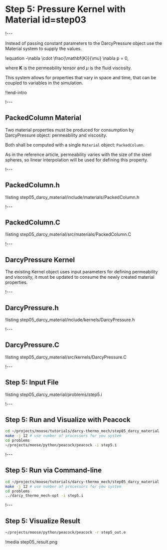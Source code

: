 # Step 5: Pressure Kernel with Material id=step03

!---

Instead of passing constant parameters to the DarcyPressure object use the Material system to supply
the values.

!equation
-\nabla \cdot \frac{\mathbf{K}}{\mu} \nabla p = 0,

where $\textbf{K}$ is the permeability tensor and $\mu$ is the fluid viscosity.

This system allows for properties that vary in space and time, that can be coupled to variables
in the simulation.

!!end-intro

!---

## PackedColumn Material

Two material properties must be produced for consumption by DarcyPressure object: permeability and
viscosity.

Both shall be computed with a single `Material` object: `PackedColumn`.

As in the reference article, permeability varies with the size of the steel spheres, so linear
interpolation will be used for defining this property.

!---

## PackedColumn.h

!listing step05_darcy_material/include/materials/PackedColumn.h

!---

## PackedColumn.C

!listing step05_darcy_material/src/materials/PackedColumn.C

!---

## DarcyPressure Kernel

The existing Kernel object uses input parameters for defining permeability and viscosity,
it must be updated to consume the newly created material properties.

!---

## DarcyPressure.h

!listing step05_darcy_material/include/kernels/DarcyPressure.h

!---

## DarcyPressure.C

!listing step05_darcy_material/src/kernels/DarcyPressure.C

!---

## Step 5: Input File

!listing step05_darcy_material/problems/step5.i

!---

## Step 5: Run and Visualize with Peacock

```bash
cd ~/projects/moose/tutorials/darcy-thermo_mech/step05_darcy_material
make -j 12 # use number of processors for you system
cd problems
~/projects/moose/python/peacock/peacock -i step5.i
```

!---

## Step 5: Run via Command-line

```bash
cd ~/projects/moose/tutorials/darcy-thermo_mech/step05_darcy_material
make -j 12 # use number of processors for you system
cd problems
../darcy_thermo_mech-opt -i step5.i
```

!---

## Step 5: Visualize Result

```bash
~/projects/moose/python/peacock/peacock -r step5_out.e
```

!media step05_result.png
